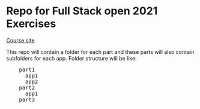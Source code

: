 # Repo for Full Stack open 2021 Exercises
[Course site](https://fullstackopen.com/en/)

This repo will contain a folder for each part and these parts 
will also contain subfolders for each app. Folder structure will be like:

<pre>
	part1
	  app1
	  app2
	part2
	  app1
	part3
</pre>